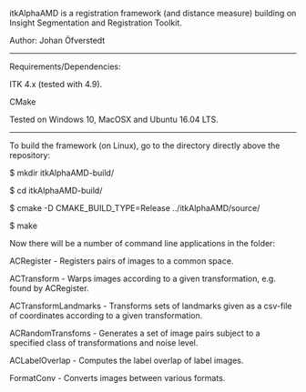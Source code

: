 
itkAlphaAMD is a registration framework (and distance measure) building on Insight Segmentation and Registration Toolkit.

Author: Johan Öfverstedt

- - -

Requirements/Dependencies:

ITK 4.x (tested with 4.9).

CMake

Tested on Windows 10, MacOSX and Ubuntu 16.04 LTS.

- - -

To build the framework (on Linux), go to the directory directly above the repository:

$ mkdir itkAlphaAMD-build/

$ cd itkAlphaAMD-build/

$ cmake -D CMAKE_BUILD_TYPE=Release ../itkAlphaAMD/source/

$ make

Now there will be a number of command line applications in the folder:

ACRegister - Registers pairs of images to a common space.

ACTransform - Warps images according to a given transformation, e.g. found by ACRegister.

ACTransformLandmarks - Transforms sets of landmarks given as a csv-file of coordinates according to a given transformation.

ACRandomTransfoms - Generates a set of image pairs subject to a specified class of transformations and noise level.

ACLabelOverlap - Computes the label overlap of label images.

FormatConv - Converts images between various formats.



